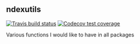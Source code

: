 ## ndexutils

 <!-- badges: start -->
  [![Travis build status](https://travis-ci.com/fdrennan/ndexutils.svg?branch=master)](https://travis-ci.com/fdrennan/ndexutils)
  [![Codecov test coverage](https://codecov.io/gh/fdrennan/ndexutils/branch/master/graph/badge.svg)](https://codecov.io/gh/fdrennan/ndexutils?branch=master)
  <!-- badges: end -->
  
Various functions I would like to have in all packages
